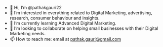 - 👋 Hi, I’m @pathakgauri22
- 👀 I’m interested in everything related to Digital Marketing, advertising, research, consumer behaviour and insights.
- 🌱 I’m currently learning Advanced Digital Marketing.
- 💞️ I’m looking to collaborate on helping small businesses with their Digital Marketing needs.
- 📫 How to reach me: email at pathak.gauri@gmail.com

<!---
pathakgauri22/pathakgauri22 is a ✨ special ✨ repository because its `README.md` (this file) appears on your GitHub profile.
You can click the Preview link to take a look at your changes.
--->
